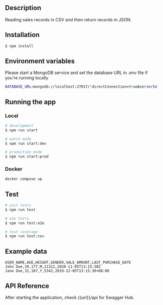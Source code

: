 ## Description

Reading sales records in CSV and then return records in JSON.

## Installation

```bash
$ npm install
```

## Environment variables
Please start a MongoDB service and set the database URL in .env file if you're running locally

```bash
DATABASE_URL=mongodb://localhost:27017/?directConnection=true&serverSelectionTimeoutMS=2000
```

## Running the app

<h3>Local</h3>

```bash
# development
$ npm run start

# watch mode
$ npm run start:dev

# production mode
$ npm run start:prod
```

<h3>Docker</h3>

```bash
docker compose up
```

## Test

```bash
# unit tests
$ npm run test

# e2e tests
$ npm run test:e2e

# test coverage
$ npm run test:cov
```
## Example data

```
USER_NAME,AGE,HEIGHT,GENDER,SALE_AMOUNT,LAST_PURCHASE_DATE
John Doe,29,177,M,21312,2020-11-05T13:15:30Z
Jane Doe,32,187,f,5342,2019-12-05T13:15:30+08:00
```

## API Reference
After starting the application, check {{url}}/api for Swagger Hub.
